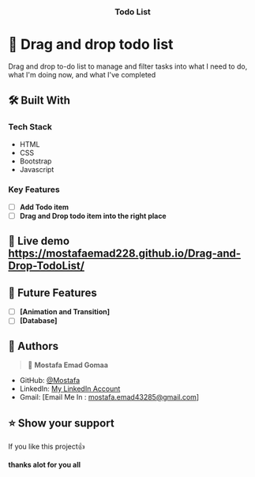 <div align="center">
  <h3><b>Todo List</b></h3>
</div>

# 📖 Drag and drop todo list<a name="about-project"></a>

Drag and drop to-do list to manage and filter tasks into what I need to do, what I'm doing now, and what I've completed

## 🛠 Built With <a name="built-with"></a>

### Tech Stack <a name="tech-stack"></a>

- HTML
- CSS
- Bootstrap
- Javascript

### Key Features <a name="key-features"></a>

- [ ] **Add Todo item**
- [ ] **Drag and Drop todo item into the right place**

## 🚀 Live demo <a name="live-demo">https://mostafaemad228.github.io/Drag-and-Drop-TodoList/</a>

## 🔭 Future Features <a name="future-features"></a>

- [ ] **[Animation and Transition]**
- [ ] **[Database]**

<!-- AUTHORS -->

## 👥 Authors <a name="authors"></a>

> 👤 **Mostafa Emad Gomaa**

- GitHub: [@Mostafa](https://github.com/Mostafaemad228)
- LinkedIn: [My LinkedIn Account](https://www.linkedin.com/in/mostafa-emad-gomaa-6449891a2/)
- Gmail: [Email Me In : mostafa.emad43285@gmail.com]

<!-- SUPPORT -->

## ⭐️ Show your support <a name="support"></a>

If you like this project:thumbsup:


  **thanks alot for you all**


